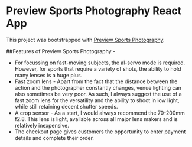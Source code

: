 # Preview Sports Photography React App

This project was bootstrapped with [Preview Sports Photography](https://preview-sports-photography.web.app/).


##Features of Preview Sports Photography - 
* For focussing on fast-moving subjects, the al-servo mode is required. However, for sports that require a variety of shots, the ability to hold many lenses is a huge plus.
* Fast zoom lens - Apart from the fact that the distance between the action and the photographer constantly changes, venue lighting can also sometimes be very poor. As such, I always suggest the use of a fast zoom lens for the versatility and the ability to shoot in low light, while still retaining decent shutter speeds.
* A crop sensor - As a start, I would always recommend the 70-200mm f2.8. This lens is light, available across all major lens makers and is relatively inexpensive.
* The checkout page gives customers the opportunity to enter payment details and complete their order. 


